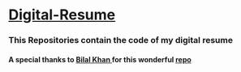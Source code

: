 # [Digital-Resume](https://github.com/Vinodvarma1999/Digital-Resume.git)

 <h3> This Repositories contain the code of my digital resume </h3>
 
<h4> A special thanks to <b> <a href=https://github.com/ibilalkayy>Bilal Khan </a> for this wonderful <a href=https://github.com/ibilalkayy/digital-resume.git> repo </a> </b> </h4>

